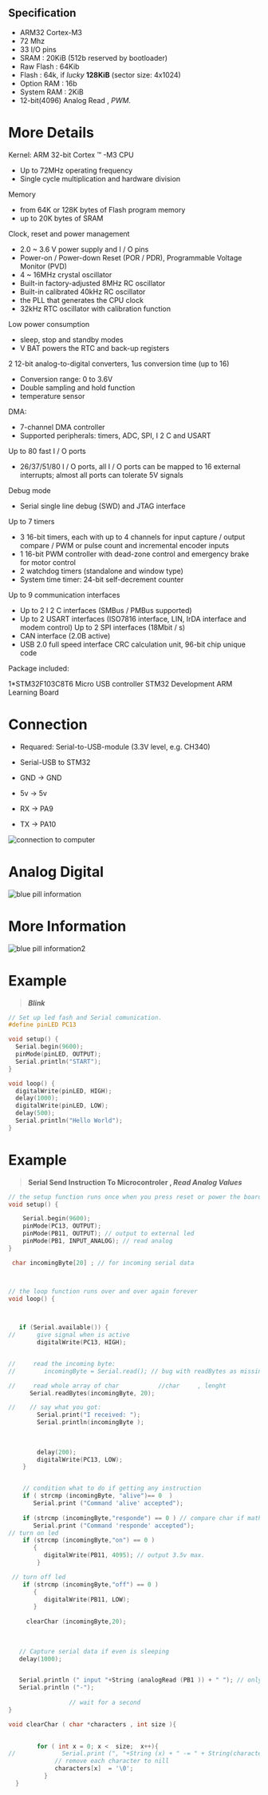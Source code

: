 ## Specification ##

- ARM32 Cortex-M3
- 72 Mhz
- 33 I/O pins
- SRAM       : 20KiB  (512b reserved by bootloader)
- Raw Flash  : 64Kib
- Flash      : 64k, if _lucky_ **128KiB** (sector size: 4x1024)
- Option RAM : 16b
- System RAM : 2KiB
- 12-bit(4096) Analog Read , _PWM_. 

# More Details #

Kernel: ARM 32-bit Cortex ™ -M3 CPU
- Up to 72MHz operating frequency
- Single cycle multiplication and hardware division

Memory
- from 64K or 128K bytes of Flash program memory
- up to 20K bytes of SRAM

Clock, reset and power management
- 2.0 ~ 3.6 V power supply and I / O pins
- Power-on / Power-down Reset (POR / PDR), Programmable Voltage Monitor (PVD)
- 4 ~ 16MHz crystal oscillator
- Built-in factory-adjusted 8MHz RC oscillator
- Built-in calibrated 40kHz RC oscillator
- the PLL that generates the CPU clock
- 32kHz RTC oscillator with calibration function

Low power consumption
- sleep, stop and standby modes
- V BAT powers the RTC and back-up registers

2 12-bit analog-to-digital converters, 1us conversion time (up to 16)
- Conversion range: 0 to 3.6V
- Double sampling and hold function
- temperature sensor

DMA:
- 7-channel DMA controller
- Supported peripherals: timers, ADC, SPI, I 2 C and USART

Up to 80 fast I / O ports
- 26/37/51/80 I / O ports, all I / O ports can be mapped to 16 external interrupts; almost all ports can tolerate 5V signals

Debug mode
- Serial single line debug (SWD) and JTAG interface

Up to 7 timers
- 3 16-bit timers, each with up to 4 channels for input capture / output compare / PWM or pulse count and incremental encoder inputs
- 1 16-bit PWM controller with dead-zone control and emergency brake for motor control
- 2 watchdog timers (standalone and window type)
- System time timer: 24-bit self-decrement counter

Up to 9 communication interfaces
- Up to 2 I 2 C interfaces (SMBus / PMBus supported)
- Up to 2 USART interfaces (ISO7816 interface, LIN, IrDA interface and modem control) Up to 2 SPI interfaces (18Mbit / s)
- CAN interface (2.0B active)
- USB 2.0 full speed interface
CRC calculation unit, 96-bit chip unique code

Package included:

   1*STM32F103C8T6 Micro USB controller STM32 Development ARM Learning Board

# Connection #

* Requared: Serial-to-USB-module (3.3V level, e.g. CH340)


* Serial-USB       to       STM32
* GND              ->       GND
* 5v               ->       5v
* RX               ->       PA9
* TX               ->       PA10


![connection to computer](http://grauonline.de/wordpress/wp-content/uploads/arduino_stm32f103c8t6.jpg)
# Analog Digital #
![blue pill information](https://github.com/Code-Forge-Lab/Cortex-32/blob/master/Based-Arduino/STM32F103C8T6/stm32f103c8t-PinOut.gif)

# More Information #

![blue pill information2 ](https://github.com/Code-Forge-Lab/Cortex-32/blob/master/Based-Arduino/STM32F103C8T6/stm32f103c8t6_pinout_voltage01.png)
# Example #

 > **_Blink_**

```c
// Set up led fash and Serial comunication.
#define pinLED PC13

void setup() {
  Serial.begin(9600);
  pinMode(pinLED, OUTPUT);
  Serial.println("START");  
}

void loop() {
  digitalWrite(pinLED, HIGH);
  delay(1000);
  digitalWrite(pinLED, LOW);
  delay(500);
  Serial.println("Hello World");  
}
```




# Example #


> **Serial Send Instruction To Microcontroler , _Read Analog Values_**


```c
// the setup function runs once when you press reset or power the board
void setup() {

    Serial.begin(9600);
    pinMode(PC13, OUTPUT);
    pinMode(PB11, OUTPUT); // output to external led
    pinMode(PB1, INPUT_ANALOG); // read analog
}

 char incomingByte[20] ; // for incoming serial data



// the loop function runs over and over again forever
void loop() {

    

   if (Serial.available()) {
//      give signal when is active         
        digitalWrite(PC13, HIGH);


//     read the incoming byte:
//        incomingByte = Serial.read(); // bug with readBytes as missing first letter if bouth is reading 

//     read whole array of char           //char     , lenght
      Serial.readBytes(incomingByte, 20);

//    // say what you got:
        Serial.print("I received: ");
        Serial.println(incomingByte );
        
    
        
        delay(200);
        digitalWrite(PC13, LOW); 
    }


    // condition what to do if getting any instruction
    if ( strcmp (incomingByte, "alive")== 0  ) 
       Serial.print ("Command 'alive' accepted");
       
    if (strcmp (incomingByte,"responde") == 0 ) // compare char if math
       Serial.print ("Command 'responde' accepted");   
// turn on led
    if (strcmp (incomingByte,"on") == 0 ) 
       {
          digitalWrite(PB11, 4095); // output 3.5v max.
        }

 // turn off led
    if (strcmp (incomingByte,"off") == 0 ) 
       {
          digitalWrite(PB11, LOW);
       }    
     
     clearChar (incomingByte,20); 
    
   
    
   // Capture serial data if even is sleeping
   delay(1000);    


   Serial.println (" input "+String (analogRead (PB1 )) + " "); // only can tolerate 3.4v max.
   Serial.println ("-"); 
     
                 // wait for a second
}

void clearChar ( char *characters , int size ){

         
        for ( int x = 0; x <  size;  x++){
//             Serial.print (", "+String (x) + " -= " + String(characters [x]));
             // remove each character to nill
             characters[x]  = '\0';
          }
  }
``` 
  
 


